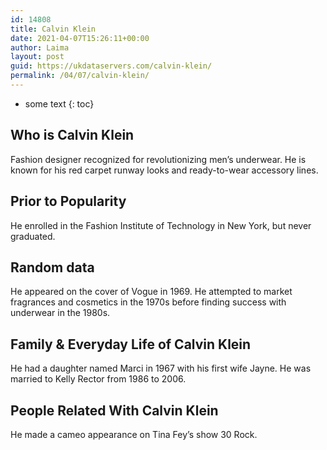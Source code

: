 ```yaml
---
id: 14808
title: Calvin Klein
date: 2021-04-07T15:26:11+00:00
author: Laima
layout: post
guid: https://ukdataservers.com/calvin-klein/
permalink: /04/07/calvin-klein/
---
```


* some text
{: toc}


## Who is Calvin Klein
                  
                  
                  
Fashion designer recognized for revolutionizing men&#8217;s underwear. He is known for his red carpet runway looks and ready-to-wear accessory lines.
                  
              
            
              
            
                
                
                
## Prior to Popularity
                  
                  
                  
He enrolled in the Fashion Institute of Technology in New York, but never graduated.
                  
              
            
              
            
                
                
                
## Random data
                  
                  
                  
He appeared on the cover of Vogue in 1969. He attempted to market fragrances and cosmetics in the 1970s before finding success with underwear in the 1980s.
                  
              
            
              
            
                
                
                
## Family & Everyday Life of Calvin Klein
                  
                  
                  
He had a daughter named Marci in 1967 with his first wife Jayne. He was married to Kelly Rector from 1986 to 2006.
                  
              
            
              
            
                
                
                
## People Related With Calvin Klein
                  
                  
                  
He made a cameo appearance on Tina Fey&#8217;s show 30 Rock.
                  
              
            
              
            
                
              
            
              
              
            
            
              
            
          
          
          